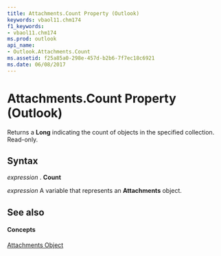 ```yaml
---
title: Attachments.Count Property (Outlook)
keywords: vbaol11.chm174
f1_keywords:
- vbaol11.chm174
ms.prod: outlook
api_name:
- Outlook.Attachments.Count
ms.assetid: f25a85a0-298e-457d-b2b6-7f7ec18c6921
ms.date: 06/08/2017
---
```



# Attachments.Count Property (Outlook)

Returns a **Long** indicating the count of objects in the specified collection. Read-only.


## Syntax

 _expression_ . **Count**

 _expression_ A variable that represents an **Attachments** object.


## See also


#### Concepts


[Attachments Object](attachments-object-outlook.md)

